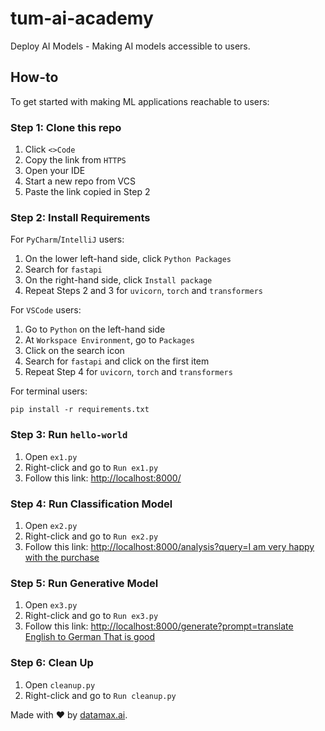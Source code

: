 # tum-ai-academy
Deploy AI Models - Making AI models accessible to users.

## How-to
To get started with making ML applications reachable to users:

### Step 1: Clone this repo

1. Click `<>Code`
2. Copy the link from `HTTPS`
3. Open your IDE
4. Start a new repo from VCS
5. Paste the link copied in Step 2

### Step 2: Install Requirements

For `PyCharm`/`IntelliJ` users:
1. On the lower left-hand side, click `Python Packages`
2. Search for `fastapi`
3. On the right-hand side, click `Install package`
4. Repeat Steps 2 and 3 for `uvicorn`, `torch` and `transformers`

For `VSCode` users:
1. Go to `Python` on the left-hand side
2. At `Workspace Environment`, go to `Packages`
3. Click on the search icon
4. Search for `fastapi` and click on the first item
5. Repeat Step 4 for `uvicorn`, `torch` and `transformers`

For terminal users:
```commandline
pip install -r requirements.txt
```

### Step 3: Run `hello-world`

1. Open `ex1.py`
2. Right-click and go to `Run ex1.py`
3. Follow this link: [http://localhost:8000/](http://localhost:8000/)

### Step 4: Run Classification Model

1. Open `ex2.py`
2. Right-click and go to `Run ex2.py`
3. Follow this link: [http://localhost:8000/analysis?query=I am very happy with the purchase](http://localhost:8000/analysis?query=I%20am%20very%20happy%20with%20the%20purchase)

### Step 5: Run Generative Model

1. Open `ex3.py`
2. Right-click and go to `Run ex3.py`
3. Follow this link: [http://localhost:8000/generate?prompt=translate English to German That is good](http://localhost:8000/generate?prompt=translate%20English%20to%20German%20That%20is%20good)

### Step 6: Clean Up

1. Open `cleanup.py`
2. Right-click and go to `Run cleanup.py`

Made with ❤️ by [datamax.ai](https://www.datamax.ai/).
